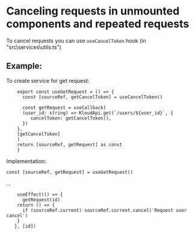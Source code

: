 # Canceling requests in unmounted components and repeated requests

To cancel requests you can use `useCancelToken` hook (in "src\services\utils.ts")

## Example:

To create service for get request:

```
    export const useGetRequest = () => {
      const [sourceRef, getCancelToken] = useCancelToken()

      const getRequest = useCallback(
      (user_id: string) => KloudApi.get(`/users/${user_id}`, {
         cancelToken: getCancelToken(),
      })
    },
    [getCancelToken]
    )
    return [sourceRef, getRequest] as const
    }
```

Implementation:

```
const [sourceRef, getRequest] = useGetRequest()
```

...

```
    useEffect(() => {
      getRequest(id)
    return () => {
      if (sourceRef.current) sourceRef.current.cancel('Request user cancel')
    }
   }, [id])
```
